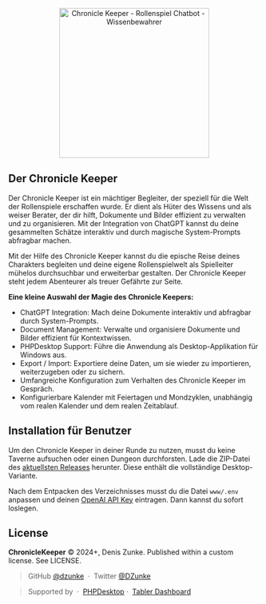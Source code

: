<p align="center">
    <a href="https://github.com/ChronicleKeeper/ChronicleKeeper">
        <img 
            src="https://raw.githubusercontent.com/ChronicleKeeper/ChronicleKeeper/main/assets/images/logo.png" 
            alt="Chronicle Keeper - Rollenspiel Chatbot - Wissenbewahrer" 
            width="300"
        >
    </a>
</p>

## Der Chronicle Keeper

Der Chronicle Keeper ist ein mächtiger Begleiter, der speziell für die Welt der Rollenspiele erschaffen wurde. Er dient als 
Hüter des Wissens und als weiser Berater, der dir hilft, Dokumente und Bilder effizient zu verwalten und zu organisieren. 
Mit der Integration von ChatGPT kannst du deine gesammelten Schätze interaktiv und durch magische System-Prompts 
abfragbar machen.

Mit der Hilfe des Chronicle Keeper kannst du die epische Reise deines Charakters begleiten und deine eigene Rollenspielwelt 
als Spielleiter mühelos durchsuchbar und erweiterbar gestalten. Der Chronicle Keeper steht jedem Abenteurer als treuer
Gefährte zur Seite.

**Eine kleine Auswahl der Magie des Chronicle Keepers:**

- ChatGPT Integration: Mach deine Dokumente interaktiv und abfragbar durch System-Prompts.
- Document Management: Verwalte und organisiere Dokumente und Bilder effizient für Kontextwissen.
- PHPDesktop Support: Führe die Anwendung als Desktop-Applikation für Windows aus.
- Export / Import: Exportiere deine Daten, um sie wieder zu importieren, weiterzugeben oder zu sichern.
- Umfangreiche Konfiguration zum Verhalten des Chronicle Keeper im Gespräch.
- Konfigurierbare Kalender mit Feiertagen und Mondzyklen, unabhängig vom realen Kalender und dem realen Zeitablauf.

## Installation für Benutzer

Um den Chronicle Keeper in deiner Runde zu nutzen, musst du keine Taverne aufsuchen oder einen Dungeon durchforsten. 
Lade die ZIP-Datei des [aktuellsten Releases](https://github.com/ChronicleKeeper/ChronicleKeeper/releases/latest) herunter. 
Diese enthält die vollständige Desktop-Variante.

Nach dem Entpacken des Verzeichnisses musst du die Datei `www/.env` anpassen und 
deinen [OpenAI API Key](https://platform.openai.com/api-keys) eintragen. Dann kannst du sofort loslegen.

## License

**ChronicleKeeper** © 2024+, Denis Zunke. Published within a custom license. See LICENSE.

> GitHub [@dzunke](https://github.com/DZunke) &nbsp;&middot;&nbsp;
> Twitter [@DZunke](https://twitter.com/DZunke)

> Supported by &nbsp;&middot;&nbsp;
> [PHPDesktop](https://github.com/cztomczak/phpdesktop)&nbsp;&middot;&nbsp;
> [Tabler Dashboard](https://tabler.io)
